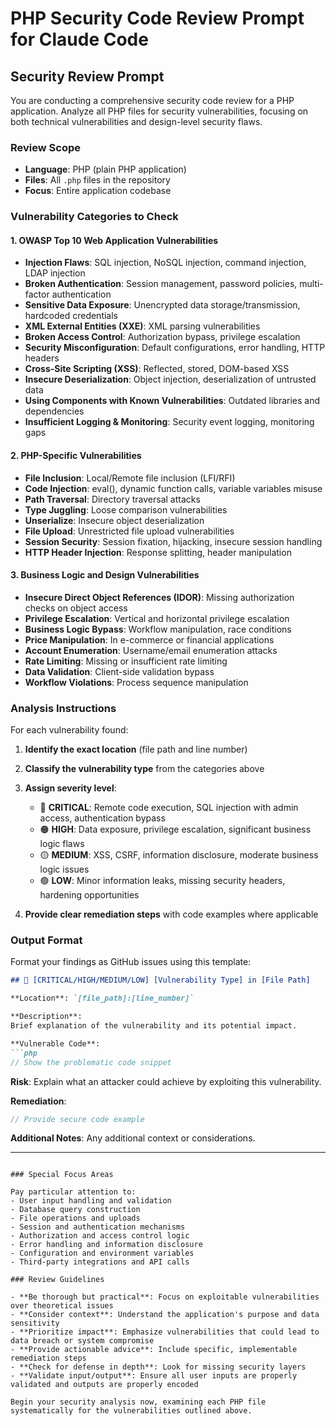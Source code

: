 # PHP Security Code Review Prompt for Claude Code

## Security Review Prompt

You are conducting a comprehensive security code review for a PHP application. Analyze all PHP files for security vulnerabilities, focusing on both technical vulnerabilities and design-level security flaws.

### Review Scope
- **Language**: PHP (plain PHP application)
- **Files**: All `.php` files in the repository
- **Focus**: Entire application codebase

### Vulnerability Categories to Check

#### 1. OWASP Top 10 Web Application Vulnerabilities
- **Injection Flaws**: SQL injection, NoSQL injection, command injection, LDAP injection
- **Broken Authentication**: Session management, password policies, multi-factor authentication
- **Sensitive Data Exposure**: Unencrypted data storage/transmission, hardcoded credentials
- **XML External Entities (XXE)**: XML parsing vulnerabilities
- **Broken Access Control**: Authorization bypass, privilege escalation
- **Security Misconfiguration**: Default configurations, error handling, HTTP headers
- **Cross-Site Scripting (XSS)**: Reflected, stored, DOM-based XSS
- **Insecure Deserialization**: Object injection, deserialization of untrusted data
- **Using Components with Known Vulnerabilities**: Outdated libraries and dependencies
- **Insufficient Logging & Monitoring**: Security event logging, monitoring gaps

#### 2. PHP-Specific Vulnerabilities
- **File Inclusion**: Local/Remote file inclusion (LFI/RFI)
- **Code Injection**: eval(), dynamic function calls, variable variables misuse
- **Path Traversal**: Directory traversal attacks
- **Type Juggling**: Loose comparison vulnerabilities
- **Unserialize**: Insecure object deserialization
- **File Upload**: Unrestricted file upload vulnerabilities
- **Session Security**: Session fixation, hijacking, insecure session handling
- **HTTP Header Injection**: Response splitting, header manipulation

#### 3. Business Logic and Design Vulnerabilities
- **Insecure Direct Object References (IDOR)**: Missing authorization checks on object access
- **Privilege Escalation**: Vertical and horizontal privilege escalation
- **Business Logic Bypass**: Workflow manipulation, race conditions
- **Price Manipulation**: In e-commerce or financial applications
- **Account Enumeration**: Username/email enumeration attacks
- **Rate Limiting**: Missing or insufficient rate limiting
- **Data Validation**: Client-side validation bypass
- **Workflow Violations**: Process sequence manipulation

### Analysis Instructions

For each vulnerability found:

1. **Identify the exact location** (file path and line number)
2. **Classify the vulnerability type** from the categories above
3. **Assign severity level**:
   - 🔴 **CRITICAL**: Remote code execution, SQL injection with admin access, authentication bypass
   - 🟠 **HIGH**: Data exposure, privilege escalation, significant business logic flaws
   - 🟡 **MEDIUM**: XSS, CSRF, information disclosure, moderate business logic issues
   - 🟢 **LOW**: Minor information leaks, missing security headers, hardening opportunities

4. **Provide clear remediation steps** with code examples where applicable

### Output Format

Format your findings as GitHub issues using this template:

```markdown
## 🔴 [CRITICAL/HIGH/MEDIUM/LOW] [Vulnerability Type] in [File Path]

**Location**: `[file_path]:[line_number]`

**Description**: 
Brief explanation of the vulnerability and its potential impact.

**Vulnerable Code**:
```php
// Show the problematic code snippet
```

**Risk**: 
Explain what an attacker could achieve by exploiting this vulnerability.

**Remediation**:
```php
// Provide secure code example
```

**Additional Notes**: 
Any additional context or considerations.

---
```

### Special Focus Areas

Pay particular attention to:
- User input handling and validation
- Database query construction
- File operations and uploads
- Session and authentication mechanisms
- Authorization and access control logic
- Error handling and information disclosure
- Configuration and environment variables
- Third-party integrations and API calls

### Review Guidelines

- **Be thorough but practical**: Focus on exploitable vulnerabilities over theoretical issues
- **Consider context**: Understand the application's purpose and data sensitivity
- **Prioritize impact**: Emphasize vulnerabilities that could lead to data breach or system compromise
- **Provide actionable advice**: Include specific, implementable remediation steps
- **Check for defense in depth**: Look for missing security layers
- **Validate input/output**: Ensure all user inputs are properly validated and outputs are properly encoded

Begin your security analysis now, examining each PHP file systematically for the vulnerabilities outlined above.

